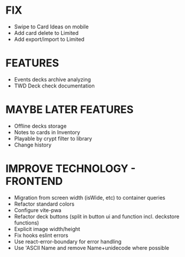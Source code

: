 # FIX
- Swipe to Card Ideas on mobile
- Add card delete to Limited
- Add export/import to Limited

# FEATURES
- Events decks archive analyzing
- TWD Deck check documentation

# MAYBE LATER FEATURES
- Offline decks storage
- Notes to cards in Inventory
- Playable by crypt filter to library
- Change history

# IMPROVE TECHNOLOGY - FRONTEND
- Migration from screen width (isWide, etc) to container queries
- Refactor standard colors
- Configure vite-pwa
- Refactor deck buttons (split in button ui and function incl. deckstore functions)
- Explicit image width/height
- Fix hooks eslint errors
- Use react-error-boundary for error handling
- Use 'ASCII Name and remove Name+unidecode where possible
